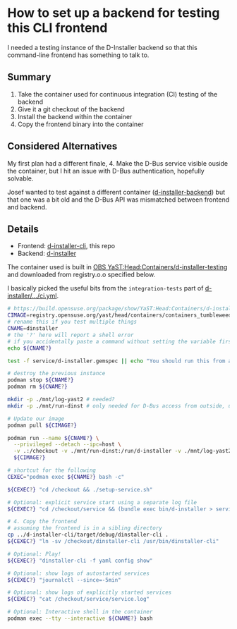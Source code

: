 # How to set up a backend for testing this CLI frontend

I needed a testing instance of the D-Installer backend so that this
command-line frontend has something to talk to.

## Summary

1. Take the container used for continuous integration (CI) testing of the
   backend
2. Give it a git checkout of the backend
3. Install the backend within the container
4. Copy the frontend binary into the container

## Considered Alternatives

My first plan had a different finale, 4. Make the D-Bus service visible
ouside the container, but I hit an issue with D-Bus authentication, hopefully
solvable.

Josef wanted to test against a different container ([d-installer-backend][]) but that one was a
bit old and the D-Bus API was mismatched between frontend and backend.

[d-installer-backend]: https://build.opensuse.org/package/show/YaST:Head:Containers/d-installer-backend

## Details

- Frontend: [d-installer-cli][], this repo
- Backend:  [d-installer][]

[d-installer-cli]: https://github.com/yast/d-installer-cli
[d-installer]: https://github.com/yast/d-installer

The container used is built in
[OBS YaST:Head:Containers/d-installer-testing](d-installer-testing) and
downloaded from registry.o.o specified below.

[d-installer-testing]: https://build.opensuse.org/package/show/YaST:Head:Containers/d-installer-testing

I basically picked the useful bits from the `integration-tests` part
of [d-installer/.../ci.yml][ci.yml].

[ci.yml]: https://github.com/yast/d-installer/blob/25462f57ab695d6910beb59ff0b21a7afaeda47e/.github/workflows/ci.yml


```sh
# https://build.opensuse.org/package/show/YaST:Head:Containers/d-installer-testing
CIMAGE=registry.opensuse.org/yast/head/containers/containers_tumbleweed/opensuse/dinstaller-testing:latest
# rename this if you test multiple things
CNAME=dinstaller
# the '?' here will report a shell error
# if you accidentally paste a command without setting the variable first
echo ${CNAME?}

test -f service/d-installer.gemspec || echo "You should run this from a checkout of d-installer"

# destroy the previous instance
podman stop ${CNAME?}
podman rm ${CNAME?}

mkdir -p ./mnt/log-yast2 # needed?
mkdir -p ./mnt/run-dinst # only needed for D-Bus access from outside, unused now

# Update our image
podman pull ${CIMAGE?}

podman run --name ${CNAME?} \
  --privileged --detach --ipc=host \
  -v .:/checkout -v ./mnt/run-dinst:/run/d-installer -v ./mnt/log-yast2:/var/log/YaST2 \
  ${CIMAGE?}

# shortcut for the following
CEXEC="podman exec ${CNAME?} bash -c"

${CEXEC?} "cd /checkout && ./setup-service.sh"

# Optional: explicit service start using a separate log file
${CEXEC?} "cd /checkout/service && (bundle exec bin/d-installer > service.log 2>&1 &)"

# 4. Copy the frontend
# assuming the frontend is in a sibling directory
cp ../d-installer-cli/target/debug/dinstaller-cli .
${CEXEC?} "ln -sv /checkout/dinstaller-cli /usr/bin/dinstaller-cli"

# Optional: Play!
${CEXEC?} "dinstaller-cli -f yaml config show"

# Optional: show logs of autostarted services
${CEXEC?} "journalctl --since=-5min"

# Optional: show logs of explicitly started services
${CEXEC?} "cat /checkout/service/service.log"

# Optional: Interactive shell in the container
podman exec --tty --interactive ${CNAME?} bash
```
